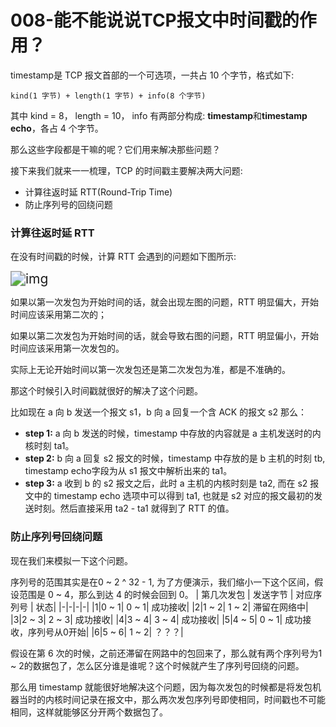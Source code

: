 # 008-能不能说说TCP报文中时间戳的作用？

timestamp是 TCP 报文首部的一个可选项，一共占 10 个字节，格式如下:

``` text
kind(1 字节) + length(1 字节) + info(8 个字节)
```

其中 kind = 8， length = 10， info 有两部分构成: **timestamp**和**timestamp echo**，各占 4 个字节。

那么这些字段都是干嘛的呢？它们用来解决那些问题？

接下来我们就来一一梳理，TCP 的时间戳主要解决两大问题: 

* 计算往返时延 RTT(Round-Trip Time) 
* 防止序列号的回绕问题

### 计算往返时延 RTT

在没有时间戳的时候，计算 RTT 会遇到的问题如下图所示:

<img src="https://pic4.zhimg.com/80/v2-56464c07cd5592cfa97bbc661cdb9233_720w.jpg" alt="img" style="zoom: 150%; " />

如果以第一次发包为开始时间的话，就会出现左图的问题，RTT 明显偏大，开始时间应该采用第二次的；

如果以第二次发包为开始时间的话，就会导致右图的问题，RTT 明显偏小，开始时间应该采用第一次发包的。

实际上无论开始时间以第一次发包还是第二次发包为准，都是不准确的。

那这个时候引入时间戳就很好的解决了这个问题。

比如现在 a 向 b 发送一个报文 s1，b 向 a 回复一个含 ACK 的报文 s2 那么：

* **step 1:** a 向 b 发送的时候，timestamp 中存放的内容就是 a 主机发送时的内核时刻 ta1。
* **step 2:** b 向 a 回复 s2 报文的时候，timestamp 中存放的是 b 主机的时刻 tb, timestamp echo字段为从 s1 报文中解析出来的 ta1。
* **step 3:** a 收到 b 的 s2 报文之后，此时 a 主机的内核时刻是 ta2, 而在 s2 报文中的 timestamp echo 选项中可以得到 ta1, 也就是 s2 对应的报文最初的发送时刻。然后直接采用 ta2 - ta1 就得到了 RTT 的值。

### 防止序列号回绕问题

现在我们来模拟一下这个问题。

序列号的范围其实是在0 ~ 2 ^ 32 - 1, 为了方便演示，我们缩小一下这个区间，假设范围是 0 ~ 4，那么到达 4 的时候会回到 0。 | 第几次发包 | 发送字节 | 对应序列号 | 状态| |-|-|-|-| |1|0 ~ 1| 0 ~ 1| 成功接收| |2|1 ~ 2| 1 ~ 2| 滞留在网络中| |3|2 ~ 3| 2 ~ 3| 成功接收| |4|3 ~ 4| 3 ~ 4| 成功接收| |5|4 ~ 5| 0 ~ 1| 成功接收，序列号从0开始| |6|5 ~ 6| 1 ~ 2| ？？？|

假设在第 6 次的时候，之前还滞留在网路中的包回来了，那么就有两个序列号为1 ~ 2的数据包了，怎么区分谁是谁呢？这个时候就产生了序列号回绕的问题。

那么用 timestamp 就能很好地解决这个问题，因为每次发包的时候都是将发包机器当时的内核时间记录在报文中，那么两次发包序列号即使相同，时间戳也不可能相同，这样就能够区分开两个数据包了。

